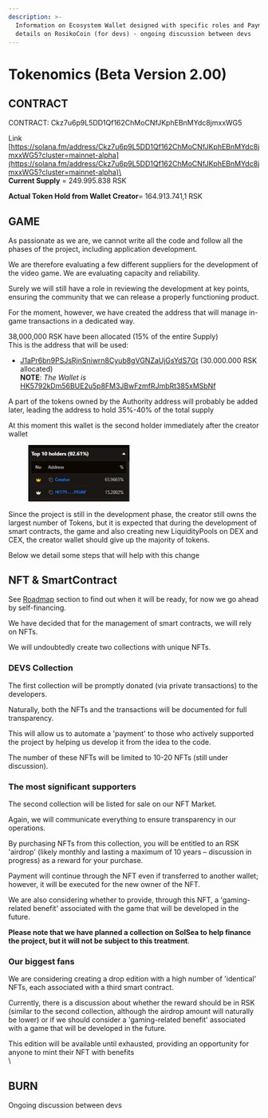 ```yaml
---
description: >-
  Information on Ecosystem Wallet designed with specific roles and Payment
  details on RosikoCoin (for devs) - ongoing discussion between devs
---
```


# Tokenomics (Beta Version 2.00)

## CONTRACT

CONTRACT: Ckz7u6p9L5DD1Qf162ChMoCNfJKphEBnMYdc8jmxxWG5

Link [https://solana.fm/address/Ckz7u6p9L5DD1Qf162ChMoCNfJKphEBnMYdc8jmxxWG5?cluster=mainnet-alpha](https://solana.fm/address/Ckz7u6p9L5DD1Qf162ChMoCNfJKphEBnMYdc8jmxxWG5?cluster=mainnet-alpha)\
\
**Current Supply** = 249.995.838 RSK

**Actual Token Hold from Wallet Creator**= 164.913.741,1 RSK



## GAME

As passionate as we are, we cannot write all the code and follow all the phases of the project, including application development.

We are therefore evaluating a few different suppliers for the development of the video game. We are evaluating capacity and reliability.

Surely we will still have a role in reviewing the development at key points, ensuring the community that we can release a properly functioning product.

For the moment, however, we have created the address that will manage in-game transactions in a dedicated way.

38,000,000 RSK have been allocated (15% of the entire Supply)\
This is the address that will be used:

* [J1aPr6bn9PSJsRjnSniwrn8Cyub8gVGNZaUjGsYdS7Gt](https://solscan.io/account/J1aPr6bn9PSJsRjnSniwrn8Cyub8gVGNZaUjGsYdS7Gt) (30.000.000 RSK allocated)\
  **NOTE**: _The Wallet is_ [HK5792kDm56BUE2u5p8FM3JBwFzmfRJmbRt385xMSbNf](https://solana.fm/address/HK5792kDm56BUE2u5p8FM3JBwFzmfRJmbRt385xMSbNf/tokens?cluster=mainnet-alpha)

A part of the tokens owned by the Authority address will probably be added later, leading the address to hold 35%-40% of the total supply

At this moment this wallet is the second holder immediately after the creator wallet

<figure><img src="../../../.gitbook/assets/image (13).png" alt="" width="203"><figcaption></figcaption></figure>

Since the project is still in the development phase, the creator still owns the largest number of Tokens, but it is expected that during the development of smart contracts, the game and also creating new LiquidityPools on DEX and CEX, the creator wallet should give up the majority of tokens.

Below we detail some steps that will help with this change

## NFT & SmartContract

See [Roadmap](../../roadmap/) section to find out when it will be ready, for now we go ahead by self-financing.

We have decided that for the management of smart contracts, we will rely on NFTs.&#x20;

We will undoubtedly create two collections with unique NFTs.

### DEVS Collection

The first collection will be promptly donated (via private transactions) to the developers.&#x20;

Naturally, both the NFTs and the transactions will be documented for full transparency.&#x20;

This will allow us to automate a 'payment' to those who actively supported the project by helping us develop it from the idea to the code.&#x20;

The number of these NFTs will be limited to 10-20 NFTs (still under discussion).



### The most significant supporters

The second collection will be listed for sale on our NFT Market.&#x20;

Again, we will communicate everything to ensure transparency in our operations.&#x20;

By purchasing NFTs from this collection, you will be entitled to an RSK 'airdrop' (likely monthly and lasting a maximum of 10 years – discussion in progress) as a reward for your purchase.&#x20;

Payment will continue through the NFT even if transferred to another wallet; however, it will be executed for the new owner of the NFT.&#x20;

We are also considering whether to provide, through this NFT, a 'gaming-related benefit' associated with the game that will be developed in the future.

**Please note that we have planned a collection on SolSea to help finance the project, but it will not be subject to this treatment**.



### Our biggest fans

We are considering creating a drop edition with a high number of 'identical' NFTs, each associated with a third smart contract.&#x20;

Currently, there is a discussion about whether the reward should be in RSK (similar to the second collection, although the airdrop amount will naturally be lower) or if we should consider a 'gaming-related benefit' associated with a game that will be developed in the future.&#x20;

This edition will be available until exhausted, providing an opportunity for anyone to mint their NFT with benefits\
&#x20;\


## BURN

Ongoing discussion between devs
